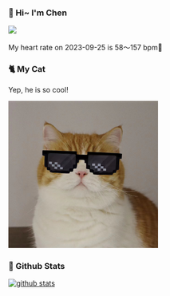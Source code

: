 ### 👋 Hi~ I'm Chen 

![](https://komarev.com/ghpvc/?username=z1cheng&style=flat)

My heart rate on 2023-09-25 is 58～157 bpm💖

### 🐈 My Cat
Yep, he is so cool!

<img src="/images/mycat.jpg" width="300px" />

### 🧐 Github Stats
[![github stats](https://github-readme-stats.vercel.app/api?username=z1cheng&show_icons=true&theme=default)](https://github.com/anuraghazra/github-readme-stats)

